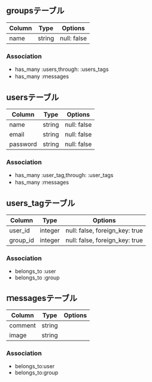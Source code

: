 ## groupsテーブル

|Column|Type|Options|
|------|----|-------|
|name|string|null: false|


### Association
-  has_many :users,through: :users_tags
-  has_many :ｍessages




## usersテーブル

|Column|Type|Options|
|------|----|-------|
|name|string|null: false|
|email|string|null: false|
|password|string|null: false|


### Association
-  has_many :user_tag,through: :user_tags
-  has_many :ｍessages


## users_tagテーブル

|Column|Type|Options|
|------|----|-------|
|user_id|integer|null: false, foreign_key: true|
|group_id|integer|null: false, foreign_key: true|

### Association

-  belongs_to :user
-  belongs_to :group



## ｍessagesテーブル

|Column|Type|Options|
|------|----|-------|
|comment|string
|image|string

### Association
- belongs_to:user
- belongs_to:group